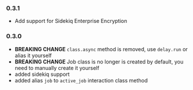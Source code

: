 ### 0.3.1
- Add support for Sidekiq Enterprise Encryption 

### 0.3.0

- **BREAKING CHANGE** `class.async` method is removed, use `delay.run` or alias it yourself
- **BREAKING CHANGE** Job class is no longer is created by default, you need to manually create it yourself
- added sidekiq support
- added alias `job` to `active_job` interaction class method
